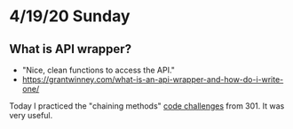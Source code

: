 # 4/19/20 Sunday 

## What is API wrapper? 
- "Nice, clean functions to access the API." 
- https://grantwinney.com/what-is-an-api-wrapper-and-how-do-i-write-one/

Today I practiced the "chaining methods" [code challenges](../exercises/chaining-practice.js) from 301. It was very useful. 